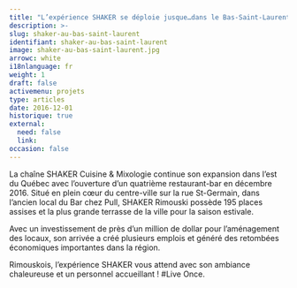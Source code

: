 ```yaml
---
title: "L’expérience SHAKER se déploie jusque…dans le Bas-Saint-Laurent"
description: >-
slug: shaker-au-bas-saint-laurent
identifiant: shaker-au-bas-saint-laurent 
image: shaker-au-bas-saint-laurent.jpg
arrowc: white
i18nlanguage: fr
weight: 1
draft: false
activemenu: projets
type: articles
date: 2016-12-01
historique: true
external:
  need: false
  link:
occasion: false
---
```

La chaîne SHAKER Cuisine & Mixologie continue son expansion dans l’est du Québec avec l’ouverture d’un quatrième restaurant-bar en décembre 2016. Situé en plein cœur du centre-ville sur la rue St-Germain, dans l’ancien local du Bar chez Pull, SHAKER Rimouski possède 195 places assises et la plus grande terrasse de la ville pour la saison estivale. 

Avec un investissement de près d’un million de dollar pour l’aménagement des locaux, son arrivée a créé plusieurs emplois et généré des retombées économiques importantes dans la région. 

Rimouskois, l’expérience SHAKER vous attend avec son ambiance chaleureuse et un personnel accueillant ! #Live Once.

